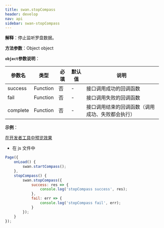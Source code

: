 ```yaml
---
title: swan.stopCompass
header: develop
nav: api
sidebar: swan-stopCompass
---
```

 

 

**解释**：停止监听罗盘数据。

**方法参数**：Object object

**`object`参数说明**：

|参数名 |类型  |必填 | 默认值 |说明|
|---- | ---- | ---- | ----|----|
|success |Function  |  否 |-|  接口调用成功的回调函数|
|fail  |  Function |   否 |-|  接口调用失败的回调函数|
|complete |   Function |   否  |-| 接口调用结束的回调函数（调用成功、失败都会执行）|

**示例**：

<a href="swanide://fragment/dd5f2caff98f590d42027517729532851569479416199" title="在开发者工具中预览效果" target="_self">在开发者工具中预览效果</a>

* 在 js 文件中

```js
Page({
    onLoad() {
        swan.startCompass();
    },
    stopCompass() {
        swan.stopCompass({
            success: res => {
                console.log('stopCompass success', res);
            },
            fail: err => {
                console.log('stopCompass fail', err);
            }
        });
    }
});
```
